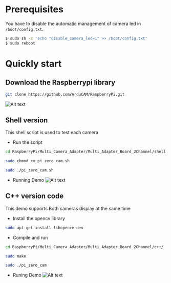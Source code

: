 # Prerequisites
You have to disable the automatic management of camera led in `/boot/config.txt`.  
```bash
$ sudo sh -c 'echo "disable_camera_led=1" >> /boot/config.txt' 
$ sudo reboot
```
# Quickly start
## Download the Raspberrypi library
```bash
git clone https://github.com/ArduCAM/RaspberryPi.git
```
![Alt text](https://github.com/ArduCAM/RaspberryPi/blob/master/Multi_Camera_Adapter/Multi_Adapter_Board_2Channel/data/download_code.png)

## Shell version

This shell script is used to test each camera 
* Run the script
```bash
cd RaspberryPi/Multi_Camera_Adapter/Multi_Adapter_Board_2Channel/shell

sudo chmod +x pi_zero_cam.sh

sudo ./pi_zero_cam.sh
```
* Running Demo
![Alt text](https://github.com/ArduCAM/RaspberryPi/blob/master/Multi_Camera_Adapter/Multi_Adapter_Board_2Channel/data/shell_demo.png)

## C++ version code

This demo supports Both cameras display at the same time

* Install the opencv library
```Bash
sudo apt-get install libopencv-dev
```
* Compile and run
```Bash
cd RaspberryPi/Multi_Camera_Adapter/Multi_Adapter_Board_2Channel/c++/

sudo make

sudo ./pi_zero_cam
```
* Runing Demo
![Alt text](https://github.com/ArduCAM/RaspberryPi/blob/master/Multi_Camera_Adapter/Multi_Adapter_Board_2Channel/data/demo.png)
